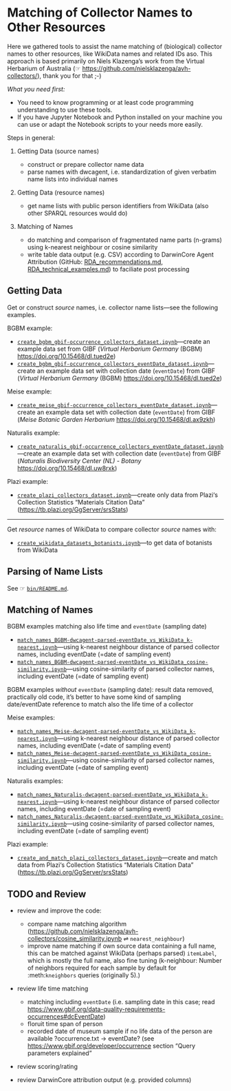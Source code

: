 # Matching of Collector Names to Other Resources

Here we gathered tools to assist the name matching of (biological) collector names to other resources, like WikiData names and related IDs aso. This approach is based primarily on Niels Klazenga’s work from the Virtual Herbarium of Australia (☞ <https://github.com/nielsklazenga/avh-collectors/>), thank you for that ;-)

*What you need first:* 
- You need to know programming or at least code programming understanding to use these tools. 
- If you have Jupyter Notebook and Python installed on your machine you can use or adapt the Notebook scripts to your needs more easily.

Steps in general:

1. Getting Data (source names)
    
    - construct or prepare collector name data
    - parse names with dwcagent, i.e. standardization of given verbatim name lists into individual names

2. Getting Data (resource names)

    - get name lists with public person identifiers from WikiData (also other SPARQL resources would do)
    
3. Matching of Names

    - do matching and comparison of fragmentated name parts (n-grams) using k-nearest neighbour or cosine similarity
    - write table data output (e.g. CSV) according to DarwinCore Agent Attribution (GitHub: [RDA_recommendations.md](https://github.com/tdwg/attribution/blob/master/documents/RDA_recommendations.md), [RDA_technical_examples.md](https://github.com/tdwg/attribution/blob/master/documents/RDA_technical_examples.md)) to faciliate post processing
    

## Getting Data

Get or construct *source* names, i.e. collector name lists—see the following examples.

BGBM example:
- [`create_bgbm_gbif-occurrence_collectors_dataset.ipynb`](./create_bgbm_gbif-occurrence_collectors_dataset.ipynb)—create an example data set from GIBF (*Virtual Herbarium Germany* (BGBM) <https://doi.org/10.15468/dl.tued2e>)
- [`create_bgbm_gbif-occurrence_collectors_eventDate_dataset.ipynb`](./create_bgbm_gbif-occurrence_collectors_eventDate_dataset.ipynb)—create an example data set with collection date (`eventDate`) from GIBF (*Virtual Herbarium Germany* (BGBM) <https://doi.org/10.15468/dl.tued2e>)

Meise example:
- [`create_meise_gbif-occurrence_collectors_eventDate_dataset.ipynb`](./create_meise_gbif-occurrence_collectors_eventDate_dataset.ipynb)—create an example data set with collection date (`eventDate`) from GIBF (*Meise Botanic Garden Herbarium* <https://doi.org/10.15468/dl.ax9zkh>)

Naturalis example:
- [`create_naturalis_gbif-occurrence_collectors_eventDate_dataset.ipynb`](./create_naturalis_gbif-occurrence_collectors_eventDate_dataset.ipynb)—create an example data set with collection date (`eventDate`) from GIBF (*Naturalis Biodiversity Center (NL) - Botany* <https://doi.org/10.15468/dl.uw8rxk>)

Plazi example:
- [`create_plazi_collectors_dataset.ipynb`](./create_plazi_collectors_dataset.ipynb)—create only data from Plazi‘s Collection Statistics “Materials Citation Data” (<https://tb.plazi.org/GgServer/srsStats>)

---

Get *resource* names of WikiData to compare collector *source* names with:

- [`create_wikidata_datasets_botanists.ipynb`](./create_wikidata_datasets_botanists.ipynb)—to get data of botanists from WikiData

## Parsing of Name Lists

See ☞ [`bin/README.md`](./bin/README.md).


## Matching of Names

BGBM examples matching also life time and `eventDate` (sampling date)

- [`match_names_BGBM-dwcagent-parsed-eventDate_vs_WikiData_k-nearest.ipynb`](./match_names_BGBM-dwcagent-parsed-eventDate_vs_WikiData_k-nearest.ipynb)—using k-nearest neighbour distance of parsed collector names, including eventDate (=date of sampling event)
- [`match_names_BGBM-dwcagent-parsed-eventDate_vs_WikiData_cosine-similarity.ipynb`](./match_names_BGBM-dwcagent-parsed-eventDate_vs_WikiData_cosine-similarity.ipynb)—using cosine-similarity of parsed collector names, including eventDate (=date of sampling event)

BGBM examples _without_ `eventDate` (sampling date): result data removed, practically old code, it’s better to have some kind of sampling date/eventDate reference to match also the life time of a collector

Meise examples:

- [`match_names_Meise-dwcagent-parsed-eventDate_vs_WikiData_k-nearest.ipynb`](./match_names_Meise-dwcagent-parsed-eventDate_vs_WikiData_k-nearest.ipynb)—using k-nearest neighbour distance of parsed collector names, including eventDate (=date of sampling event)
- [`match_names_Meise-dwcagent-parsed-eventDate_vs_WikiData_cosine-similarity.ipynb`](./match_names_Meise-dwcagent-parsed-eventDate_vs_WikiData_cosine-similarity.ipynb)—using cosine-similarity of parsed collector names, including eventDate (=date of sampling event)

Naturalis examples:

- [`match_names_Naturalis-dwcagent-parsed-eventDate_vs_WikiData_k-nearest.ipynb`](./match_names_Naturalis-dwcagent-parsed-eventDate_vs_WikiData_k-nearest.ipynb)—using k-nearest neighbour distance of parsed collector names, including eventDate (=date of sampling event)
- [`match_names_Naturalis-dwcagent-parsed-eventDate_vs_WikiData_cosine-similarity.ipynb`](./match_names_Naturalis-dwcagent-parsed-eventDate_vs_WikiData_cosine-similarity.ipynb)—using cosine-similarity of parsed collector names, including eventDate (=date of sampling event)

Plazi example:

- [`create_and_match_plazi_collectors_dataset.ipynb`](./create_and_match_plazi_collectors_dataset.ipynb)—create and match data from Plazi‘s Collection Statistics “Materials Citation Data” (<https://tb.plazi.org/GgServer/srsStats>)


## TODO and Review

- review and improve the code:

    - compare name matching algorithm (<https://github.com/nielsklazenga/avh-collectors/cosine_similarity.ipynb> ⇌ `nearest_neighbour`)
    - improve name matching if own source data containing a full name, this can be matched against WikiData (perhaps parsed) `itemLabel`, which is mostly the full name, also fine tuning (k-neighbour: Number of neighbors required for each sample by default for :meth:`kneighbors` queries (originally 5).)

- review life time matching

    - matching including `eventDate` (i.e. sampling date in this case; read https://www.gbif.org/data-quality-requirements-occurrences#dcEventDate)
    - floruit time span of person
    - recorded date of museum sample if no life data of the person are available ?occurrence.txt → eventDate? (see https://www.gbif.org/developer/occurrence section “Query parameters explained”

- review scoring/rating
- review DarwinCore attribution output (e.g. provided columns)
